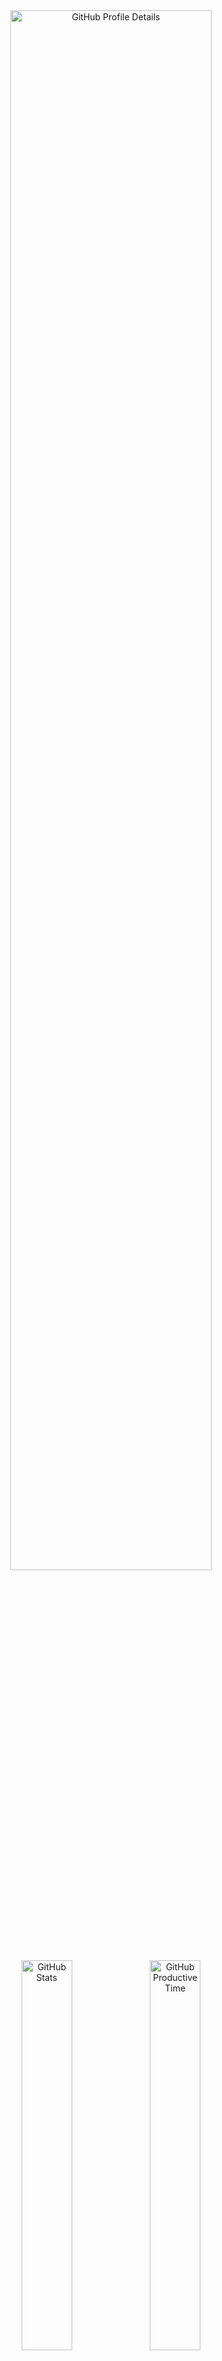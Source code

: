 <!--
  **vargalott/vargalott** is a ✨ _special_ ✨ repository because its `README.md`
  (this file) appears on your GitHub profile.
-->

<!-- https://github.com/vn7n24fzkq/github-profile-summary-cards -->
<div align="center">
    <img alt="GitHub Profile Details" width="80%" src="http://github-profile-summary-cards.vercel.app/api/cards/profile-details?username=vargalott&theme=github_dark"/>
    <img alt="GitHub Stats" width="40%" src="http://github-profile-summary-cards.vercel.app/api/cards/stats?username=vargalott&theme=github_dark">
    <img alt="GitHub Productive Time" width="40%" src="http://github-profile-summary-cards.vercel.app/api/cards/productive-time?username=vargalott&theme=github_dark"/>
    <img alt="GitHub Repos Per Language" width="40%" src="http://github-profile-summary-cards.vercel.app/api/cards/repos-per-language?username=vargalott&theme=github_dark"/>
    <img alt="GitHub Most Commit Language" width="40%" src="http://github-profile-summary-cards.vercel.app/api/cards/most-commit-language?username=vargalott&theme=github_dark"/>
</div>

---

<div align="center">
:zap: Recent activity :zap:
<br><br>

<!--RECENT_ACTIVITY:start-->
⭐ Starred [xchacha20-poly1305/husi](https://github.com/xchacha20-poly1305/husi)<br>
⭐ Starred [MatsuriDayo/nekoray](https://github.com/MatsuriDayo/nekoray)<br>
⭐ Starred [vixfwis/factorio-printer](https://github.com/vixfwis/factorio-printer)<br>
⭐ Starred [mlgarrett/pixtorio](https://github.com/mlgarrett/pixtorio)<br>
<!--RECENT_ACTIVITY:end-->

<!--RECENT_ACTIVITY:last_update-->
Last updated at 2024-06-14, 12:24:05
<!--RECENT_ACTIVITY:last_update_end-->
</div>
